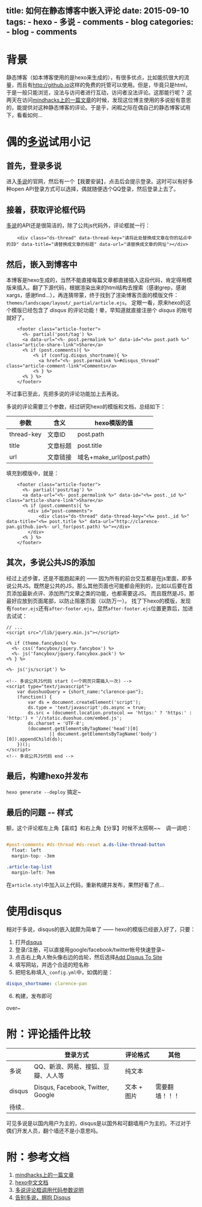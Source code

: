 title: 如何在静态博客中嵌入评论
date: 2015-09-10
tags:
    - hexo
    - 多说
    - comments
    - blog
categories:
    - blog
    - comments
---

背景
====

静态博客（如本博客使用的是hexo来生成的），有很多优点，比如能抗很大的流量，而且有<http://github.io>这样的免费的托管可以使用。但是，毕竟只是html，于是一般只能浏览，没法与访问者进行互动，访问者没法评论。这那能行呢？
这两天在访问[mindhacks上的一篇文章](http://mindhacks.cn/2012/08/27/modern-cpp-practices/)的时候，发现这位博主使用的多说挺有意思的，能提供对这种静态博客的评论。于是乎，闲暇之际在偶自己的静态博客试用下，看看如何...


偶的[多说](http://duoshuo.com)试用小记
====

首先，登录多说
-------------

进入[多说](http://duoshuo.com)的官网，然后有一个【我要安装】，点击后会提示登录。这时可以有好多种open API登录方式可以选择，偶就随便选个QQ登录，然后登录上去了。



接着，获取评论框代码
------------

[多说](http://duoshuo.com)的API还是很简洁的，除了公共js代码外，评论框就一行：

```
	<div class="ds-thread" data-thread-key="请将此处替换成文章在你的站点中的ID" data-title="请替换成文章的标题" data-url="请替换成文章的网址"></div>
```


然后，嵌入到博客中
-----------

本博客是hexo生成的，当然不能直接每篇文章都直接插入这段代码，肯定得用模版来插入。翻了下源代码，根据渲染出来的html结构去搜索（感谢grep，感谢xargs，感谢find...），再连猜带蒙，终于找到了渲染博客页面的模版文件：`themes/landscape/layout/_partial/article.ejs`。
定眼一看，原来hexo的这个模版已经包含了 *disqus* 的评论功能！晕，早知道就直接注册个 *disqus* 的帐号就好了。

```
    <footer class="article-footer">
      <%- partial('post/tag') %>
      <a data-url="<%- post.permalink %>" data-id="<%= post.path %>" class="article-share-link">Share</a>
      <% if (post.comments){ %>
          <% if (config.disqus_shortname){ %>
            <a href="<%- post.permalink %>#disqus_thread" class="article-comment-link">Comments</a>
          <% } %>
      <% } %>
    </footer>
```

不过事已至此，先把多说的评论功能加上去再说。

 多说的评论需要三个参数，经过研究hexo的模版和文档，总结如下：

| 参数 | 含义 | hexo模版的值 |
| --- | ---- | ---------- |
|thread-key | 文章ID | post.path |
|title | 文章标题 | post.title |
|url | 文章链接 | 域名+make_url(post.path)|

填充到模版中，就是：

```
    <footer class="article-footer">
      <%- partial('post/tag') %>
      <a data-url="<%- post.permalink %>" data-id="<%= post._id %>" class="article-share-link">Share</a>
      <% if (post.comments){ %>
        <div id="post-comments">
            <div class="ds-thread" data-thread-key="<%= post._id %>" data-title="<%= post.title %>" data-url="http://clarence-pan.github.io<%- url_for(post.path) %>"></div>
        </div>
      <% } %>
    </footer>
```

其次，多说公共JS的添加
--------------

经过上述步骤，还是不能跑起来的 —— 因为所有的前台交互都是在js里面，即多说公共JS。既然是公共的JS，那么其他页面也可能都会用到的，比如以后要在首页添加最新点评、添加热门文章之类的功能，也都需要这JS。
而且既然是JS，那最好应放到页面尾部，以防止阻塞页面（以防万一）。
找了下hexo的模版，发现有`footer.ejs`还有`after-footer.ejs`，显然`after-footer.ejs`位置更靠后，加进去试试：
```
// ...
<script src="/lib/jquery.min.js"></script>

<% if (theme.fancybox){ %>
  <%- css('fancybox/jquery.fancybox') %>
  <%- js('fancybox/jquery.fancybox.pack') %>
<% } %>

<%- js('js/script') %>

<!-- 多说公共JS代码 start (一个网页只需插入一次) -->
<script type="text/javascript">
    var duoshuoQuery = {short_name:"clarence-pan"};
    (function() {
        var ds = document.createElement('script');
        ds.type = 'text/javascript';ds.async = true;
        ds.src = (document.location.protocol == 'https:' ? 'https:' : 'http:') + '//static.duoshuo.com/embed.js';
        ds.charset = 'UTF-8';
        (document.getElementsByTagName('head')[0]
                || document.getElementsByTagName('body')[0]).appendChild(ds);
    })();
</script>
<!-- 多说公共JS代码 end -->
```

最后，构建hexo并发布
------------------

`hexo generate --deploy` 搞定~

最后的问题 -- 样式
------------------
额，这个评论框左上角【喜欢】和右上角【分享】时候不太搭啊~~　调一调吧：
```css

#post-comments #ds-thread #ds-reset a.ds-like-thread-button
  float: left
  margin-top: -3em

.article-tag-list
  margin-left: 7em
```
在`article.styl`中加入以上代码，重新构建并发布，果然好看了点...


使用disqus
==============
相对于多说，disqus的嵌入就颇为简单了 —— hexo的模版已经嵌入好了，只要：
1. 打开[disqus](https://disqus.com)
2. 登录/注册，可以直接用google/facebook/twitter帐号快速登录~
3. 点击右上角人物头像右边的齿轮，然后选择[Add Disqus To Site](https://publishers.disqus.com/engage?utm_source=Home-Nav)
4. 填写网站，并选个合适的短名称
5. 把短名称填入`_config.yml`中，如偶的是：

```yaml
disqus_shortname: clarence-pan
```

6. 构建，发布即可

over~


附：评论插件比较
=======================

|          | 登录方式                           | 评论格式 | 其他           |
|----------|------------------------------------|----------|----------------|
| 多说     | QQ、新浪、网易、搜狐、豆瓣、人人等 | 纯文本   |                |
| disqus   | Disqus, Facebook, Twitter, Google  | 文本 + 图片   | 需要翻墙！！！ |
| 待续.. |                                    |          |                |

可见多说是以国内用户为主的，disqus是以国外和可翻墙用户为主的。不过对于偶们开发人员，翻个墙还不是小意思吗。

附：参考文档
============
1. [mindhacks上的一篇文章](http://mindhacks.cn/2012/08/27/modern-cpp-practices/)
2. [hexo中文文档](https://hexo.io/zh-cn/docs/index.html)
3. [多说评论框调用代码参数说明](http://dev.duoshuo.com/docs/5003ecd94cab3e7250000008/)
4. [告别多说，拥抱 Disqus](http://blog.jamespan.me/2015/04/18/goodbye-duoshuo/)

